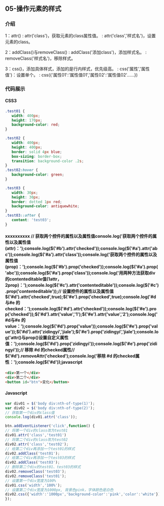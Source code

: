 ## 05-操作元素的样式

### 介绍

1：attr()
: attr('class')，获取元素的class属性值。
: attr('class','样式名')，设置元素的class。

2：addClass()与removeClass()
: addClass('添加class')，添加样式名。
: removeClass('样式名')，移除样式。

3：css()，添加具体样式，添加的是行内样式，优先级高。
: css('属性','属性值')：设置单个。
: css({'属性01':'属性值01','属性02':'属性值02'......})

 ### 代码展示
 #### CSS3
 ```css
.test01 {
    width: 400px;
    height: 170px;
    background-color: red;
}

.test02 {
    width: 400px;
    height: 400px;
    border: solid 4px blue;
    box-sizing: border-box;
    transition: background-color .2s;
}
.test02:hover {
    background-color: green;
}

.test03 {
    width: 30px;
    height: 30px;
    border: dotted 1px red;
    background-color: antiquewhite;
}
.test03::after {
    content: 'test03';
}
 ```
 #### xxxxxxxxxx // 获取两个控件的属性以及属性值console.log('获取两个控件的属性以及属性值(attr)：');console.log($('#b').attr('checked'));console.log($('#a').attr('abc'));console.log($('#a').attr('class'));console.log('获取两个控件的属性以及属性值(prop)：');console.log($('#b').prop('checked'));console.log($('#a').prop('abc'));console.log($('#a').prop('class'));console.log('用两种方法获取div的contenteditable值(1attr，2prop)：');console.log($('#c').attr('contenteditable'));console.log($('#c').prop('contenteditable'));​// 设置控件的属性以及属性值$('#d').attr('checked',true);$('#e').prop('checked',true);console.log('#d与#e 的 checked：');console.log($('#d').attr('checked'));console.log($('#e').prop('checked'));$('#d').attr('value','1');$('#e').attr('value','2');console.log('#d与#e 的 value：');console.log($('#d').prop('value'));console.log($('#e').prop('value'));$('#d').attr('zidingyi','jiale');$('#e').prop('zidingyi','jiale');console.log('attr()与prop()设置自定义属性值：');console.log($('#d').prop('zidingyi'));console.log($('#e').prop('zidingyi'));​// 移除 #d 的checked属性// $('#d').removeAttr('checked');console.log('移除 #d 的checked属性：');console.log($('#d'));javascript
```html
<div>第一个</div>
<div>第二个</div>
<button id="btn">变化</button>
```
#### Javascript
```javascript
var div01 = $('body div:nth-of-type(1)');
var div02 = $('body div:nth-of-type(2)');
// 获取第一个div的class值
console.log(div01.attr('class'));

btn.addEventListener('click',function() {
// 将第一个div的class改为test01
div01.attr('class','test01')
// 将第二个div的class改为test02
div02.attr('class','test02');
// 给第二个div再添加一个test01的样式
div02.addClass('test01');
// 给第二个div再添加一个test03的样式
div02.addClass('test03');
// 删除第二个div的test01、test03的样式
div02.removeClass('test03');
div02.removeClass('test01');
// 设置第一个div宽度为100%
div01.css('width','100%');
// 设置第二个div宽度为1000px, 背景色pink，字体颜色是白色
div02.css({'width':'1000px','background-color':'pink','color':'white'});
});
```